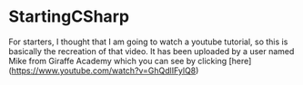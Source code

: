 # StartingCSharp

For starters, I thought that I am going to watch a youtube tutorial, so this is basically the recreation of that video. It has been uploaded by a user named Mike from Giraffe Academy which you can see by clicking [here] (https://www.youtube.com/watch?v=GhQdlIFylQ8)
